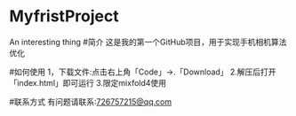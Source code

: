 # MyfristProject
An interesting thing
#简介
这是我的第一个GitHub项目，用于实现手机相机算法优化

#如何使用
1，下载文件:点击右上角「Code」→.「Download」
2.解压后打开「index.html」即可运行
3.限定mixfold4使用

#联系方式
有问题请联系:726757215@qq.com
